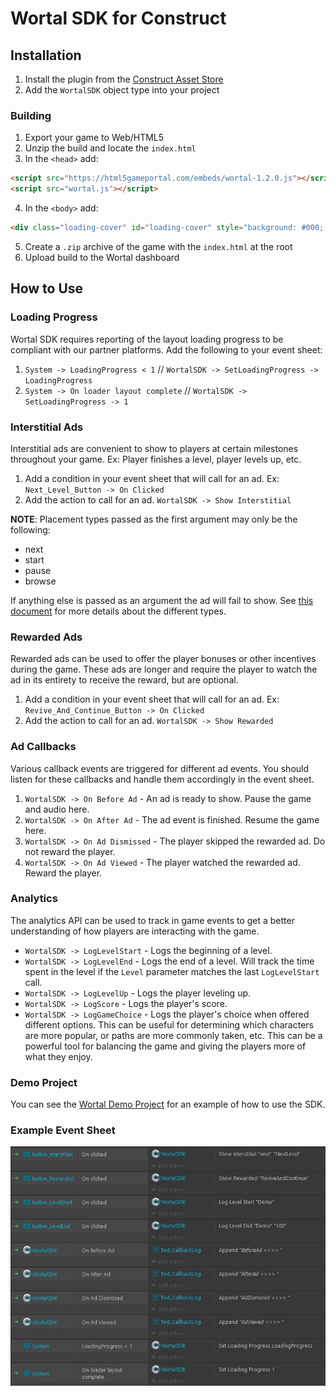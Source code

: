 # Wortal SDK for Construct

## Installation

1. Install the plugin from the [Construct Asset Store](link)
2. Add the `WortalSDK` object type into your project

### Building

1. Export your game to Web/HTML5
2. Unzip the build and locate the `index.html`
3. In the `<head>` add:

```html
<script src="https://html5gameportal.com/embeds/wortal-1.2.0.js"></script>
<script src="wortal.js"></script>
```

4. In the `<body>` add:

```html
<div class="loading-cover" id="loading-cover" style="background: #000; width: 100%; height: 100%; position: fixed; z-index: 100;"></div>
```

5. Create a `.zip` archive of the game with the `index.html` at the root
6. Upload build to the Wortal dashboard

## How to Use

### Loading Progress

Wortal SDK requires reporting of the layout loading progress to be compliant with our partner platforms. Add the following to your event sheet:

1. `System -> LoadingProgress < 1` // `WortalSDK -> SetLoadingProgress -> LoadingProgress`
2. `System -> On loader layout complete` // `WortalSDK -> SetLoadingProgress -> 1`

### Interstitial Ads

Interstitial ads are convenient to show to players at certain milestones throughout your game. Ex: Player finishes a level, player levels up, etc.

1. Add a condition in your event sheet that will call for an ad. Ex: `Next_Level_Button -> On Clicked`
2. Add the action to call for an ad. `WortalSDK -> Show Interstitial`

**NOTE**: Placement types passed as the first argument may only be the following:

- next
- start
- pause
- browse

If anything else is passed as an argument the ad will fail to show. See [this document](https://developers.google.com/ad-placement/docs/placement-types) for more details about the different types.

### Rewarded Ads

Rewarded ads can be used to offer the player bonuses or other incentives during the game. These ads are longer and require the player to watch the ad in its entirety to receive the reward, but are optional.

1. Add a condition in your event sheet that will call for an ad. Ex: `Revive_And_Continue_Button -> On Clicked`
2. Add the action to call for an ad. `WortalSDK -> Show Rewarded`

### Ad Callbacks
Various callback events are triggered for different ad events. You should listen for these callbacks and handle them accordingly in the event sheet.

1. `WortalSDK -> On Before Ad` - An ad is ready to show. Pause the game and audio here.
2. `WortalSDK -> On After Ad` - The ad event is finished. Resume the game here.
3. `WortalSDK -> On Ad Dismissed` - The player skipped the rewarded ad. Do not reward the player.
4. `WortalSDK -> On Ad Viewed` - The player watched the rewarded ad. Reward the player.

### Analytics

The analytics API can be used to track in game events to get a better understanding of how players are interacting with the game.

- `WortalSDK -> LogLevelStart` - Logs the beginning of a level.
- `WortalSDK -> LogLevelEnd` - Logs the end of a level. Will track the time spent in the level if the `Level` parameter matches the last `LogLevelStart` call.
- `WortalSDK -> LogLevelUp` - Logs the player leveling up.
- `WortalSDK -> LogScore` - Logs the player's score.
- `WortalSDK -> LogGameChoice` - Logs the player's choice when offered different options.
This can be useful for determining which characters are more popular, or paths are more commonly taken, etc.
This can be a powerful tool for balancing the game and giving the players more of what they enjoy.

### Demo Project

You can see the [Wortal Demo Project](wortal-demo.c3p) for an example of how to use the SDK.

### Example Event Sheet

![Event Sheet Example](docs/img/example_event_sheet.jpg)
